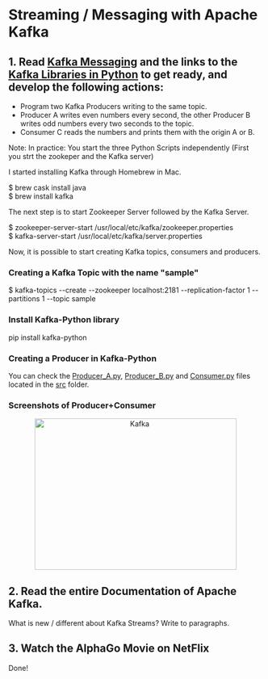 # Streaming / Messaging with Apache Kafka

## 1. Read [Kafka Messaging](https://towardsdatascience.com/getting-started-with-apache-kafka-in-python-604b3250aa05)  and the links to the [Kafka Libraries in Python](https://github.com/dpkp/kafka-python) to get ready, and develop the following actions:

- Program two Kafka Producers writing to the same topic.
- Producer A writes even numbers every second, the other Producer B writes odd numbers every two seconds to the topic.
- Consumer C reads the numbers and prints them with the origin A or B.

Note: In practice: You start the three Python Scripts independently (First you strt the zookeper and the Kafka server)

I started installing Kafka through Homebrew in Mac.

$ brew cask install java \
$ brew install kafka

The next step is to start Zookeeper Server followed by the Kafka Server.

$ zookeeper-server-start /usr/local/etc/kafka/zookeeper.properties \
$ kafka-server-start /usr/local/etc/kafka/server.properties

Now, it is possible to start creating Kafka topics, consumers and producers. 

### Creating a Kafka Topic with the name "sample"

$ kafka-topics --create --zookeeper localhost:2181 --replication-factor 1 --partitions 1 --topic sample

### Install Kafka-Python library

pip install kafka-python

### Creating a Producer in Kafka-Python

You can check the [Producer_A.py](src/Producer_A.py), [Producer_B.py](src/Producer_B.py) and [Consumer.py](src/Consumer.py) files located in the [src](src/) folder.

### Screenshots of Producer+Consumer

<p align="center">
<img src="https://github.com/federueda/Apache_Kafka/blob/master/docs/A3_Kafka.png" width="400" height="300" title="Kafka">
</p>

## 2. Read the entire Documentation of Apache Kafka.

What is new / different about Kafka Streams? Write to paragraphs.

## 3. Watch the AlphaGo Movie on NetFlix

Done!
